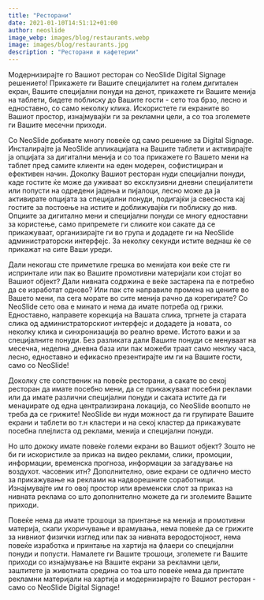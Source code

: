 ```yaml
---
title: "Ресторани"
date: 2021-01-10T14:51:12+01:00
author: neoslide
image_webp: images/blog/restaurants.webp
image: images/blog/restaurants.jpg
description : "Ресторани и кафетерии"
---
```


Модернизирајте го Вашиот ресторан со NeoSlide Digital Signage решението! Прикажете ги Вашите специјалитет на голем дигитален екран, Вашите специјални понуди на денот, прикажете ги Вашите менија на таблети, бидете поблиску до Вашите гости - сето тоа брзо, лесно и едноставно, со само неколку клика. Искористете ги екраните во Вашиот простор, изнајмувајќи ги за рекламни цели, а со тоа зголемете ги Вашите месечни приходи.

Со NeoSlide добивате многу повеќе од само решение за Digital Signage. Инсталирајте ја NeoSlide апликацијата на Вашите таблети и активирајте ја опцијата за дигитални менија и со тоа прикажете го Вашето мени на таблет пред самите клиенти на еден модерен, софистициран и ефективен начин. Доколку Вашиот ресторан нуди специјални понуди, каде гостите ќе може да уживаат во ексклузивни дневни специјалитети или попусти на одредени јадења и пијалоци, лесно може да ја активирате опцијата за специјални понуди, подигајќи ја свесноста кај гостите за постоење на истите и доближувајќи ги поблиску до нив. Опциите за дигитално мени и специјални понуди се многу едноставни за користење, само припремете ги сликите кои сакате да се прикажуваат, организирајте ги во група и додадете ги на NeoSlide администраторски интерфејс. За неколку секунди истите веднаш ќе се прикажат на сите Ваши уреди.

Дали некогаш сте приметиле грешка во менијата кои веќе сте ги испринтале или пак во Вашите промотивни материјали кои стојат во Вашиот објект? Дали нивната содржина е веќе застарена па е потребно да се изработат одново? Или пак сте направиле промена на цените во Вашето мени, па сега морате во сите менија рачно да корегирате? Со NeoSlide сето ова е минато и нема да имате потреба од грижи. Едноставно, направете корекција на Вашата слика, тргнете ја старата слика од администраторскиот интерфејс и додадете ја новата, со неколку клика и синхронизација во реално време. Истото важи и за специјалните понуди. Без разликата дали Вашите понуди се менуваат на месечна, неделна ,дневна база или пак можеби траат само неклку часа, лесно, едноставно и ефикасно презентирајте им ги на Вашите гости, само со NeoSlide!

Доколку сте сопственик на повеќе ресторани, а сакате во секој ресторан да имате посебно мени, да се прикажуваат посебни реклами или да имате различни специјални понуди и саката истите да ги менаџирате од една централизирана локација, со NeoSlide воопшто не треба да се грижите! NeoSlide ви нуди можност да ги групирате Вашите екрани и таблети во т.н кластери и  на секој кластер да прикажувате посебна плејлиста од реклами, менија и специјални понуди.

Но што дококу имате повеќе големи екрани во Вашиот објект? Зошто не би ги искористиле за приказ на видео реклами, слики, промоции, информации, временска прогноза, информации за загадување на воздухот. часовник итн? Дополнително, овие екрани се одлично место за прикажување на реклами на надворешните соработници. Изнајмувајте им го овој простор или временски слот за приказ на нивната реклама со што дополнително можете да ги зголемите Вашите приходи. 

Повеќе нема да имате трошоци за принтање на менија и промотивни материја, скапи укоричување и врамувања, нема повеќе да се грижите за нивниот физички изглед или пак за нивната веродостојност, нема повеќе изработка и принтање на хартија на флаери со специјални понуди и попусти. Намалете ги Вашите трошоци, зголемете ги Вашите приходи со изнајмување на Вашите екрани за рекламни цели, заштитете ја животната средина со тоа што повеќе нема да принтате рекламни материјали на хартија и модернизирајте го Вашиот ресторан - само со NeoSlide Digital Signage!